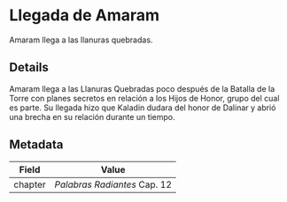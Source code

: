 # Llegada de Amaram
Amaram llega a las llanuras quebradas.

## Details
Amaram llega a las Llanuras Quebradas poco después de la Batalla de la Torre con planes secretos en relación a los Hijos de Honor, grupo del cual es parte. Su llegada hizo que Kaladin dudara del honor de Dalinar y abrió una brecha en su relación durante un tiempo.

## Metadata
| Field | Value |
| ----- | ----- |
| chapter | *Palabras Radiantes* Cap. 12 |
